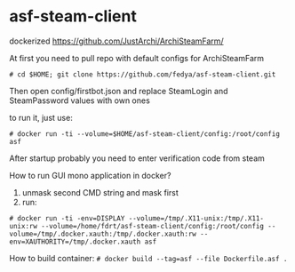 # asf-steam-client
dockerized https://github.com/JustArchi/ArchiSteamFarm/

At first you need to pull repo with default configs for ArchiSteamFarm

```# cd $HOME; git clone https://github.com/fedya/asf-steam-client.git```

Then open config/firstbot.json and replace SteamLogin and SteamPassword values with own ones

to run it, just use:

```# docker run -ti --volume=$HOME/asf-steam-client/config:/root/config asf```

After startup probably you need to enter verification code from steam


How to run GUI mono application in docker?
1. unmask second CMD string and mask first
2. run:

```# docker run -ti -env=DISPLAY --volume=/tmp/.X11-unix:/tmp/.X11-unix:rw --volume=/home/fdrt/asf-steam-client/config:/root/config --volume=/tmp/.docker.xauth:/tmp/.docker.xauth:rw --env=XAUTHORITY=/tmp/.docker.xauth asf```


How to build container:
```# docker build --tag=asf --file Dockerfile.asf .```
